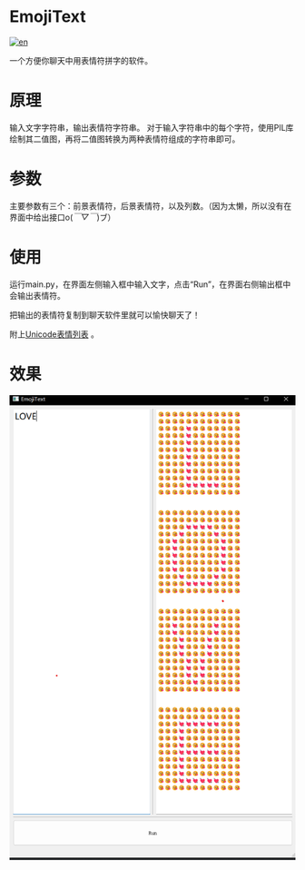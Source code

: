 # EmojiText

[![en](https://img.shields.io/badge/lang-en-red.svg)](https://github.com/WiiliamC/EmojiText/blob/master/readme.en.md)

一个方便你聊天中用表情符拼字的软件。

# 原理

输入文字字符串，输出表情符字符串。
对于输入字符串中的每个字符，使用PIL库绘制其二值图，再将二值图转换为两种表情符组成的字符串即可。

# 参数

主要参数有三个：前景表情符，后景表情符，以及列数。（因为太懒，所以没有在界面中给出接口o(*￣▽￣*)ブ）

# 使用

运行main.py，在界面左侧输入框中输入文字，点击“Run”，在界面右侧输出框中会输出表情符。

把输出的表情符复制到聊天软件里就可以愉快聊天了！

附上[Unicode表情列表](http://www.unicode.org/emoji/charts/full-emoji-list.html#2764) 。

# 效果

![demo](doc/demo.png)

